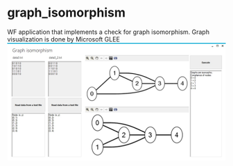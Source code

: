 # graph_isomorphism
WF application that implements a check for graph isomorphism. Graph visualization is done by Microsoft GLEE
![MainForm](https://raw.githubusercontent.com/lion223/graph_isomorphism/master/MainForm.jpg)